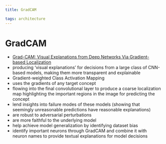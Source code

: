 ```yaml
---
title: GradCAM

tags: architecture 
---
```


# GradCAM
- [Grad-CAM: Visual Explanations from Deep Networks Via Gradient-based Localization](https://arxiv.org/abs/1610.02391)
- producing ‘visual explanations’ for decisions from a large class of CNN-based models, making them more transparent and explainable
- Gradient-weighted Class Activation Mapping
- uses the gradients of any target concept
- flowing into the final convolutional layer to produce a coarse localization map highlighting the important regions in the image for predicting the concept
- lend insights into failure modes of these models (showing that seemingly unreasonable predictions have reasonable explanations)
- are robust to adversarial perturbations
- are more faithful to the underlying model
- help achieve model generalization by identifying dataset bias
- identify important neurons through GradCAM and combine it with neuron names to provide textual explanations for model decisions
















